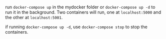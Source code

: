 run `docker-compose up` in the mydocker folder or `docker-compose up -d` to run it in the background. Two containers will run, one at `localhost:5000` and the other at `localhost:5001`.

if running `docker-compose up -d`, use `docker-compose stop` to stop the containers.

